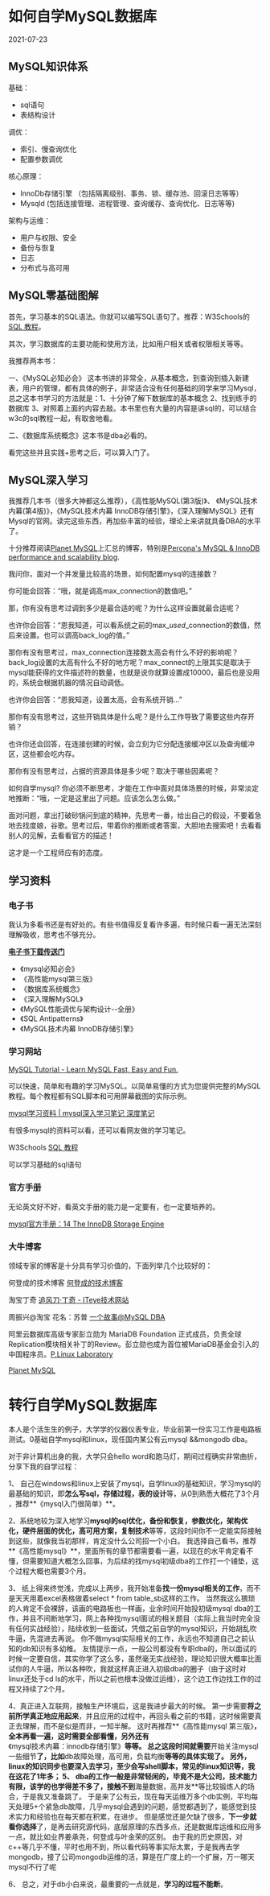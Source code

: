 # 如何自学MySQL数据库

2021-07-23

## MySQL知识体系

基础：

- sql语句
- 表结构设计

调优：

- 索引、慢查询优化
- 配置参数调优

核心原理：

- InnoDb存储引擎 （包括隔离级别、事务、锁、缓存池、回滚日志等等）
- Mysqld  (包括连接管理、进程管理、查询缓存、查询优化、日志等等)

架构与运维：

- 用户与权限、安全
- 备份与恢复
- 日志
- 分布式与高可用

## MySQL零基础图解

首先，学习基本的SQL语法。你就可以编写SQL语句了。推荐：W3Schools的 [SQL 教程](https://link.zhihu.com/?target=http%3A//www.w3school.com.cn/sql/)。

其次，学习数据库的主要功能和使用方法，比如用户相关或者权限相关等等。

我推荐两本书：

一、《MySQL必知必会》 这本书讲的非常全，从基本概念，到查询到插入新建表，用户的管理，都有具体的例子，非常适合没有任何基础的同学来学习Mysql，总之这本书学习的方法就是：1、十分钟了解下数据库的基本概念 2、找到练手的数据库 3、对照着上面的内容去敲。本书里也有大量的内容是讲sql的，可以结合w3c的sql教程一起，有取舍地看。

二、《数据库系统概念》这本书是dba必看的。

看完这些并且实践+思考之后，可以算入门了。

## MySQL深入学习

我推荐几本书（很多大神都这么推荐），《高性能MySQL(第3版)》、 《MySQL技术内幕(第4版)》，《MySQL技术内幕 InnoDB存储引擎》，《深入理解MySQL》还有Mysql的官网。读完这些东西，再加些丰富的经验，理论上来讲就具备DBA的水平了。

十分推荐阅读[Planet MySQL](https://link.zhihu.com/?target=http%3A//planet.mysql.com/)上汇总的博客，特别是[Percona's MySQL & InnoDB performance and scalability blog](https://link.zhihu.com/?target=http%3A//www.percona.com/blog/).

我问你，面对一个并发量比较高的场景，如何配置mysql的连接数？

你可能会回答：“哦，就是调高max_connection的数值吧。”

那，你有没有思考过调到多少是最合适的呢？为什么这样设置就最合适呢？

也许你会回答：“恩我知道，可以看系统之前的max_*used*_connection的数值，然后来设置。也可以调高back_log的值。”

那你有没有思考过，max_connection连接数太高会有什么不好的影响呢？back_log设置的太高有什么不好的地方呢？max_connect的上限其实是取决于mysql能获得的文件描述符的数量，也就是说你就算设置成10000，最后也是没用的，系统会根据机器的情况自动调低。

也许你会回答：“恩我知道，设置太高，会有系统开销...”

那你有没有思考过，这些开销具体是什么呢？是什么工作导致了需要这些内存开销？

也许你还会回答，在连接创建的时候，会立刻为它分配连接缓冲区以及查询缓冲区，这些都会吃内存。

那你有没有思考过，占据的资源具体是多少呢？取决于哪些因素呢？



如何自学mysql? 你必须不断思考，才能在工作中面对具体场景的时候，非常淡定地推断：“哦，一定是这里出了问题。应该怎么怎么做。”

面对问题，拿出打破砂锅问到底的精神，先思考一番，给出自己的假设，不要着急地去找度娘，谷歌。思考过后，带着你的推断或者答案，大胆地去搜索吧！去看看别人的见解，去看看官方的描述！

这才是一个工程师应有的态度。

## 学习资料

### 电子书

我认为多看书还是有好处的。有些书值得反复看许多遍，有时候只看一遍无法深刻理解吸收，思考也不够充分。

**[电子书下载传送门](https://link.zhihu.com/?target=http%3A//www.notedeep.com/note/38/page/282)**

- 《mysql必知必会》
- 《高性能mysql第三版》
- 《数据库系统概念》
- 《深入理解MySQL》
- 《MySQL性能调优与架构设计--全册》
- 《SQL Antipatterns》
- 《MySQL技术内幕  InnoDB存储引擎》

### 学习网站

[MySQL Tutorial - Learn MySQL Fast, Easy and Fun.](https://link.zhihu.com/?target=http%3A//www.mysqltutorial.org/)

可以快速，简单和有趣的学习MySQL。以简单易懂的方式为您提供完整的MySQL教程。每个教程都有SQL脚本和可用屏幕截图的实际示例。

[mysql学习资料 | mysql深入学习笔记 深度笔记](https://link.zhihu.com/?target=http%3A//www.notedeep.com/note/38/page/282)

有很多mysql的资料可以看，还可以看网友做的学习笔记。

W3Schools [SQL 教程](https://link.zhihu.com/?target=http%3A//www.w3school.com.cn/sql/)

可以学习基础的sql语句

### 官方手册

无论英文好不好，看英文手册的能力是一定要有，也一定要培养的。

[mysql官方手册：14 The InnoDB Storage Engine](https://link.zhihu.com/?target=https%3A//dev.mysql.com/doc/refman/5.6/en/innodb-storage-engine.html)

### 大牛博客

领域专家的博客是十分具有学习价值的，下面列举几个比较好的：

何登成的技术博客 [何登成的技术博客](https://link.zhihu.com/?target=http%3A//hedengcheng.com/)

淘宝丁奇 [追风刀·丁奇 - ITeye技术网站](https://link.zhihu.com/?target=http%3A//dinglin.iteye.com/)

周振兴@淘宝 花名：苏普 [一个故事@MySQL DBA](https://link.zhihu.com/?target=http%3A//www.orczhou.com/)

阿里云数据库高级专家彭立勋为 MariaDB Foundation 正式成员，负责全球Replication模块相关补丁的Review。彭立勋也成为首位被MariaDB基金会引入的中国程序员。[P.Linux Laboratory](https://link.zhihu.com/?target=http%3A//www.penglixun.com/)

[Planet MySQL](https://link.zhihu.com/?target=https%3A//planet.mysql.com/)



# 转行自学MySQL数据库

本人是个活生生的例子，大学学的仪器仪表专业，毕业前第一份实习工作是电路板测试。0基础自学mysql和linux，现任国内某公有云mysql &&mongodb  dba。

对于非计算机出身的我，大学只会hello word和跑马灯，期间过程确实非常曲折，分享下我的自学过程：

1、 自己在windows和linux上安装了mysql，自学linux的基础知识，学习mysql的最基础的知识，即**怎么写sql，存储过程，表的设计**等，从0到熟悉大概花了3个月 ，推荐**《mysql入门很简单》**。

2、系统地较为深入地学习**mysql的sql优化，备份和恢复，参数优化，架构优化，硬件层面的优化，高可用方案，复制技术**等等，这段时间你不一定能实际接触到这些，就像我当初那样，肯定没什么公司招一个小白。
我选择自己看书，推荐**《高性能mysql》**，里面所有的章节都需要看一遍，以现在的水平肯定看不懂，但需要知道大概怎么回事，为后续的找mysql初级dba的工作打一个铺垫，这个过程大概也需要3个月。

3、 纸上得来终觉浅，完成以上两步，我开始准备**找一份mysql相关的工作**，而不是天天用着excel表格做着select * from table_sb这样的工作。
当然我这么猥琐的人肯定不会裸辞，该画的电路板也一样画，业余时间开始投初级mysql dba的工作，并且不间断地学习，网上各种找mysql面试的相关题目（实际上我当时完全没有任何实战经验），陆续收到一些面试，凭借之前自学的mysql知识，开始胡乱吹牛逼，先混进去再说。
你不做mysql实际相关的工作，永远也不知道自己之前认知的db知识有多幼稚。
友情提示一点，一般公司都没有专职dba的，所以面试的时候一定要自信，其实你学了这么多，虽然毫无实战经验，理论知识很大概率比面试你的人牛逼，所以各种吹，我就这样真正进入初级dba的圈子（由于这时对linux还处于cd ls的水平，所以之前也根本没做过运维），这个边工作边找工作的过程又持续了2个月。

4、真正进入互联网，接触生产环境后，这是我进步最大的时候。
第一步需要**将之前所学真正地应用起来**，并且应用的过程中，再回头看之前的书籍，这时候需要真正去理解，而不是似是而非，一知半解。
这时再推荐**《高性能mysql 第三版》**，全本再看一遍，这时需要全部看懂，另外还有**《mysql技术内幕：innodb存储引擎》**等等。
总之这段时间就需要**开始关注mysql一些细节**了，比如**db故障处理，高可用，负载均衡**等等的具体实现了。
另外，**linux的知识同步也要深入去学习**，至少会写shell脚本，常见的linux知识等，我在这花了1年多；
5、  dba的工作一般是非常轻闲的，毕竟不是大公司，技术能力有限，该学的也学得差不多了，接触不到**海量数据，高并发**等比较锻炼人的场合，于是我又准备跳了。
于是来了公有云，现在每天运维万多个db实例，平均每天处理5+个紧急db故障，几乎mysql会遇到的问题，感觉都遇到了，能感觉到技术实力和经验也在每天都在积累，在进步。
但是感觉还是欠缺了很多，**下一步就看你选择**了，是再去研究源代码，底层原理的东西多点，还是数据库运维和应用多一点，就比如业界姜承尧，何登成与叶金荣的区别。
由于我的历史原因，对c++等几乎不懂，平时也用不到，所以看代码等事实际太累，于是我再去学mongodb，接了公司mongodb运维的活，算是在广度上的一个扩展，万一哪天mysql不行了呢

6、 总之，对于db小白来说，最重要的一点就是，**学习的过程不能断**。

